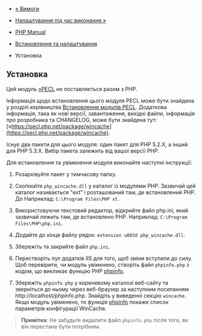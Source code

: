 - [« Вимоги](wincache.requirements.md)
- [Налаштування під час виконання »](wincache.configuration.md)

- [PHP Manual](index.md)
- [Встановлення та налаштування](wincache.setup.md)
- Установка

## Установка

Цей модуль [»PECL](https://pecl.php.net/) не поставляється разом з
PHP.

Інформація щодо встановлення цього модуля PECL може бути знайдена у розділі
керівництва [Встановлення модулів PECL](install.pecl.md). Додаткова
інформація, така як нові версії, завантаження, вихідні файли,
інформація про розробника та CHANGELOG, може бути знайдена тут:
[»https://pecl.php.net/package/wincache](https://pecl.php.net/package/wincache).

Існує два пакети для цього модуля: один пакет для PHP 5.2.X, а
інший для PHP 5.3.X. Вибір пакета залежить від вашої версії
PHP.

Для встановлення та увімкнення модуля виконайте наступні інструкції:

1. Розархівуйте пакет у тимчасову папку.

2. Скопіюйте `php_wincache.dll` у каталог із модулями PHP. Зазвичай цей
каталог називається "ext" і розташований там, де встановлений PHP. До
Наприклад: `C:\Program Files\PHP xt`.

3. Використовуючи текстовий редактор, відкрийте файл php.ini, який зазвичай
лежить там, де встановлено PHP. Наприклад:
`C:\Program Files\PHP\php.ini`.

4. Додайте до кінця файлу рядок: `extension u003d php_wincache.dll`.

5. Збережіть та закрийте файл `php.ini`.

6. Перестворіть пул додатків IIS для того, щоб зміни вступили до
силу. Щоб перевірити, чи модуль увімкнено, створіть файл
`phpinfo.php` з кодом, що викликає функцію PHP
[phpinfo](function.phpinfo.md).

7. Збережіть `phpinfo.php` у кореневому каталозі веб-сайту та зверніться до
ньому через веб-браузер за наступним посиланням
http://localhost/phpinfo.php. Знайдіть у виведенні секцію `wincache`.
Якщо модуль увімкнено, то функція [phpinfo](function.phpinfo.md)
покаже список параметрів конфігурації WinCache.

> **Примітка**: Не забудьте видалити файл `phpinfo.php` після того, як
> він перестане бути потрібним.

